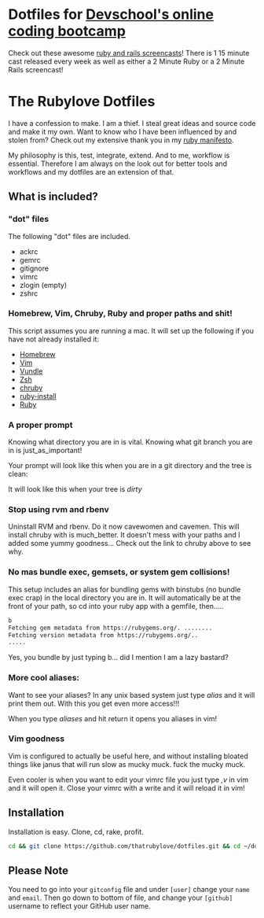 # Dotfiles for [Devschool's online coding bootcamp](https://devschool.rocks)

Check out these awesome [ruby and rails screencasts](https://www.rubycasts.io)! There is 1 15 minute cast released every week as well as either a 2 Minute Ruby or a 2 Minute Rails screencast!

# The Rubylove Dotfiles

I have a confession to make. I am a thief. I steal great ideas and source code and make it my own. Want to know who I have been influenced by and stolen from? Check out my extensive thank you in my [ruby manifesto](https://github.com/rubylove/ruby_programming_manifesto).

My philosophy is this, test, integrate, extend. And to me, workflow is essential. Therefore I am always on the look out for better tools and workflows and my dotfiles are an extension of that.


## What is included?

### "dot" files

The following "dot" files are included. 

* ackrc
* gemrc
* gitignore
* vimrc
* zlogin (empty)
* zshrc

### Homebrew, Vim, Chruby, Ruby and proper paths and shit!

This script assumes you are running a mac. It will set up the following if you have not already installed it:

* [Homebrew](http://brew.sh/)
* [Vim](http://www.vim.org/)
* [Vundle](https://github.com/gmarik/Vundle.vim)
* [Zsh](http://www.zsh.org/)
* [chruby](https://github.com/postmodern/chruby)
* [ruby-install](https://github.com/postmodern/ruby-install)
* [Ruby](https://github.com/ruby/ruby)

### A proper prompt

Knowing what directory you are in is vital. Knowing what git branch you are in is just_as_important!

Your prompt will look like this when you are in a git directory and the tree is clean:

It will look like this when your tree is *dirty*

### Stop using rvm and rbenv

Uninstall RVM and rbenv. Do it now cavewomen and cavemen. This will install chruby with is much_better. It doesn't mess with your paths and I added some yummy goodness... Check out the link to chruby above to see why.

### No mas bundle exec, gemsets, or system gem collisions!

This setup includes an alias for bundling gems with binstubs (no bundle exec crap) in the local directory you are in. It will automatically be at the front of your path, so cd into your ruby app with a gemfile, then.....

```bash
b
Fetching gem metadata from https://rubygems.org/. ........
Fetching version metadata from https://rubygems.org/..
.....
```

Yes, you bundle by just typing b... did I mention I am a lazy bastard?

### More cool aliases:

Want to see your aliases? In any unix based system just type *alias* and it will print them out. With this you get even more access!!!

When you type *aliases* and hit return it opens you aliases in vim!


### Vim goodness

Vim is configured to actually be useful here, and without installing bloated things like janus that will run slow as mucky muck. fuck the mucky muck.

Even cooler is when you want to edit your vimrc file you just type *,v* in vim and it will open it. Close your vimrc with a write and it will reload it in vim!

## Installation

Installation is easy. Clone, cd, rake, profit.

```sh
cd && git clone https://github.com/thatrubylove/dotfiles.git && cd ~/dotfiles && rake
```

## Please Note

You need to go into your `gitconfig` file and under `[user]` change your `name` and `email`. Then go down to bottom of file, and change your `[github]` username to reflect your GitHub user name. 

